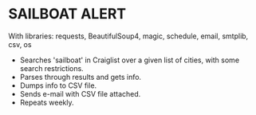# SAILBOAT ALERT

With libraries: requests, BeautifulSoup4, magic, schedule, email, smtplib, csv, os

- Searches 'sailboat' in Craiglist over a given list of cities, with some search restrictions.
- Parses through results and gets info.
- Dumps info to CSV file.
- Sends e-mail with CSV file attached.
- Repeats weekly.